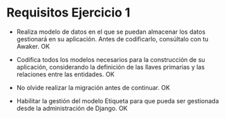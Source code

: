 # Requisitos Ejercicio 1

- Realiza modelo de datos en el que se puedan almacenar los datos gestionará en su aplicación.
Antes de codificarlo, consúltalo con tu Awaker. OK

- Codifica todos los modelos necesarios para la construcción de su aplicación, considerando la
definición de las llaves primarias y las relaciones entre las entidades. OK

- No olvide realizar la migración antes de continuar. OK

- Habilitar la gestión del modelo Etiqueta para que pueda ser gestionada desde la administración de
Django. OK